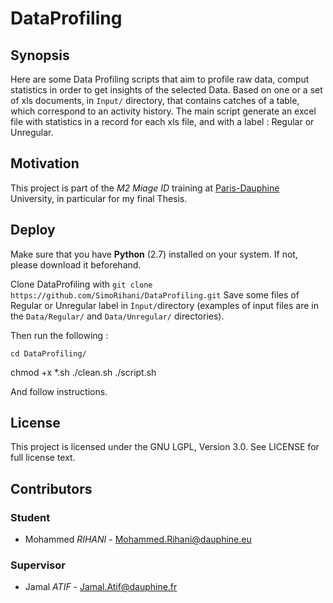 # DataProfiling

## Synopsis

Here are some Data Profiling scripts that aim to profile raw data, comput statistics in order to get insights of the selected Data.
Based on one or a set of xls documents, in `Input/` directory, that contains catches of a table, which correspond to an activity history.  The main script generate an excel file with statistics in a record for each xls file, and with a label : Regular or Unregular.


## Motivation

This project is part of the *M2 Miage ID* training at [Paris-Dauphine][] University, in particular for my final Thesis.  


## Deploy

Make sure that you have **Python** (2.7) installed on your system. If not, please download it beforehand.  

Clone DataProfiling with `git clone https://github.com/SimoRihani/DataProfiling.git`
Save some files of Regular or Unregular label in `Ìnput/`directory (examples of input files are in the `Data/Regular/` and `Data/Unregular/` directories).

Then run the following :
	
	cd DataProfiling/
  chmod +x *.sh
  ./clean.sh
	./script.sh
  
And follow instructions.

## License

This project is licensed under the GNU LGPL, Version 3.0. See LICENSE for full license text.

## Contributors

### Student

- Mohammed *RIHANI* - Mohammed.Rihani@dauphine.eu

### Supervisor

- Jamal *ATIF* - Jamal.Atif@dauphine.fr



[Paris-Dauphine]: http://www.dauphine.fr/fr/index.html
